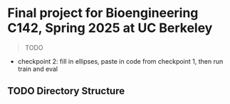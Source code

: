# Final project for Bioengineering C142, Spring 2025 at UC Berkeley

> TODO

- checkpoint 2: fill in ellipses, paste in code from checkpoint 1, then run train and eval 

## TODO Directory Structure

```bash
```
